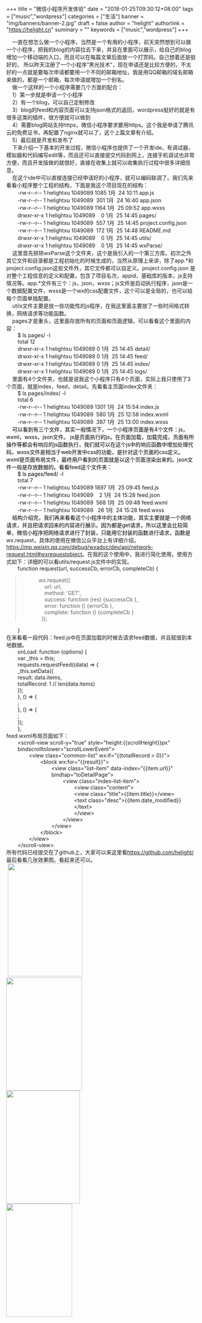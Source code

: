 +++
title = "微信小程序开发体验"
date = "2018-01-25T09:30:12+08:00"
tags = ["music","wordpress"]
categories = ["生活"]
banner = "img/banners/banner-2.jpg"
draft = false
author = "helight"
authorlink = "https://helight.cn"
summary = ""
keywords = ["music","wordpress"]
+++

<div>    一直在想怎么做一个小程序，当然是一个有用的小程序，前天突然想到可以做一个小程序，把我的blog的内容拉去下来，并且在里面可以展示，给自己的blog增加一个移动端的入口，而且可以在每篇文章后面放一个打赏码。自己想着还是挺好的， 所以昨天注册了一个小程序“黑光技术”，现在申请还是比较方便的，不太好的一点就是要每次申请都要用一个不同的邮箱地址，我是用QQ邮箱的域名邮箱来做的，都是一个邮箱，每次申请就增加一个别名。</div>
<div>    做一个这样的一个小程序需要几个方面的配合：</div>
<div>    1）第一步就是申请一个小程序</div>
<div>    2）有一个blog，可以自己定制修改</div>
<div>    3）blog的feed和内容页面可以支持json格式的返回，wordpress挺好的就是有很多这类的插件，很方便就可以做到</div>
<div>    4）需要blog网站支持https，微信小程序要求要用https。这个我是申请了腾讯云的免费证书，再配置了nginx就可以了，这个上篇文章有介绍。</div>
<div>    5）最后就是开发和发布了</div>
<div>    下来介绍一下基本的开发过程，微信小程序也提供了一个开发ide，有调试器，模拟器和代码编写edit等，而且还可以直接提交代码到网上，连接手机调试也非常方便，而且开发版做的就很好，直接在收集上就可以收集执行过程中很多详细信息。</div>
<div>    在这个ide中可以直接连接已经申请好的小程序，就可以编码联调了。我们先来看看小程序整个工程的结构，下面是我这个项目现在的结构：</div>
<div style="padding-left: 30px;">-rw-r--r-- 1 helightxu 1049089 1085 1月  24 10:11 app.js</div>
<div style="padding-left: 30px;">-rw-r--r-- 1 helightxu 1049089  301 1月  24 16:40 app.json</div>
<div style="padding-left: 30px;">-rw-r--r-- 1 helightxu 1049089 1164 1月  25 09:52 app.wxss</div>
<div style="padding-left: 30px;">drwxr-xr-x 1 helightxu 1049089    0 1月  25 14:45 pages/</div>
<div style="padding-left: 30px;">-rw-r--r-- 1 helightxu 1049089  557 1月  25 14:45 project.config.json</div>
<div style="padding-left: 30px;">-rw-r--r-- 1 helightxu 1049089  172 1月  25 14:48 README.md</div>
<div style="padding-left: 30px;">drwxr-xr-x 1 helightxu 1049089    0 1月  25 14:45 utils/</div>
<div style="padding-left: 30px;">drwxr-xr-x 1 helightxu 1049089    0 1月  25 14:45 wxParse/</div>
<div>    这里首先排除wxParse这个文件夹，这个是我引入的一个第三方库。初次之外其它文件和目录都是工程初始化的时候生成的，当然从原理上来讲，除了app.*和project.config.json这些文件外，其它文件都可以自定义。project.config.json 是对整个工程信息的定义和配置，包含了项目名次，appid，基础库的版本，js支持情况等。app.*文件有三个：js，json，wxss；js文件是启动执行程序，json是一个数据配置文件，wxss是一个wx的css配置文件，这个可以是全局的，也可以给每个页面单独配置。</div>
<div>    utils文件主要是放一些功能性的js程序，在我这里面主要放了一些时间格式转换，网络请求等功能函数。</div>
<div>    pages才是重头，这里面存放所有的页面和页面逻辑，可以看看这个里面的内容：</div>
<div style="padding-left: 30px;">$ ls pages/ -l</div>
<div style="padding-left: 30px;">total 12</div>
<div style="padding-left: 30px;">drwxr-xr-x 1 helightxu 1049089 0 1月  25 14:45 detail/</div>
<div style="padding-left: 30px;">drwxr-xr-x 1 helightxu 1049089 0 1月  25 14:45 feed/</div>
<div style="padding-left: 30px;">drwxr-xr-x 1 helightxu 1049089 0 1月  25 14:45 index/</div>
<div style="padding-left: 30px;">drwxr-xr-x 1 helightxu 1049089 0 1月  25 14:45 logs/</div>
<div>    里面有4个文件夹，也就是说我这个小程序只有4个页面，实际上我只使用了3个页面，就是index，feed，detail。先看看主页面index文件夹：</div>
<div style="padding-left: 30px;">$ ls pages/index/ -l</div>
<div style="padding-left: 30px;">total 6</div>
<div style="padding-left: 30px;">-rw-r--r-- 1 helightxu 1049089 1301 1月  24 15:54 index.js</div>
<div style="padding-left: 30px;">-rw-r--r-- 1 helightxu 1049089  580 1月  25 12:58 index.wxml</div>
<div style="padding-left: 30px;">-rw-r--r-- 1 helightxu 1049089  387 1月  25 13:00 index.wxss</div>
<div><span style="color: #010101;">    可以看到有三个文件，其实一般情况下，一个小程序页面是有4个文件：js，wxml，wxss，json文件。 js是页面执行的js，在页面加载，加载完成，页面有所操作等都会有响应的js函数执行，我们就可以在这个js中的响应函数中增加处理代码，wxss文件是相当于web开发中css的功能，是针对这个页面的css定义。wxml是页面布局文件，最终用户看到的页面就是以这个页面渲染出来的。json文件一般是存放数据的。看看feed这个文件夹：</span></div>
<div style="padding-left: 30px;"><span style="color: #010101;">$ ls pages/feed/ -l</span></div>
<div style="padding-left: 30px;">total 7</div>
<div style="padding-left: 30px;">-rw-r--r-- 1 helightxu 1049089 1897 1月  25 09:45 feed.js</div>
<div style="padding-left: 30px;">-rw-r--r-- 1 helightxu 1049089    2 1月  24 15:28 feed.json</div>
<div style="padding-left: 30px;">-rw-r--r-- 1 helightxu 1049089  568 1月  25 09:48 feed.wxml</div>
<div style="padding-left: 30px;">-rw-r--r-- 1 helightxu 1049089   26 1月  24 15:28 feed.wxss</div>
<div><span style="color: #010101;">    结构介绍完，我们再来看看这个小程序中的主体功能，其实主要就是一个网络请求，并且把请求回来的内容进行展示。因为都是get请求，所以这里会比较简单，微信小程序把网络请求进行了封装，只能用它封装的函数进行请求，函数是</span>wx.request，具体的使用在微信公众平台上有详细介绍，<a href="https://mp.weixin.qq.com/debug/wxadoc/dev/api/network-request.html#wxrequestobject">https://mp.weixin.qq.com/debug/wxadoc/dev/api/network-request.html#wxrequestobject</a>。在我的这个使用中，我进行简化使用，使用方式如下：详细的可以看utils/request.js文件中的实现。</div>
<div></div>
<div>
<div style="padding-left: 30px;">function request(url, successCb, errorCb, completeCb) {</div>
</div>
<blockquote style="padding-left: 30px;">
<div style="padding-left: 30px;">wx.request({</div>
<div style="padding-left: 30px;">    url: url,</div>
<div style="padding-left: 30px;">    method: 'GET',</div>
<div style="padding-left: 30px;">    success: function (res) {successCb },</div>
<div style="padding-left: 30px;">    error: function () {errorCb },</div>
<div style="padding-left: 30px;">    complete: function () {completeCb }</div>
<div style="padding-left: 30px;">  });</div></blockquote>
<div style="padding-left: 30px;">}</div>
<div>在来看看一段代码：feed.js中在页面加载的时候去请求feed数据，并且赋值到本地数据。</div>
<div></div>
<div>
<div style="padding-left: 30px;">onLoad: function (options) {</div>
<div style="padding-left: 30px;">var _this = this;</div>
<div style="padding-left: 30px;">requests.requestFeed((data) =&gt; {</div>
<div style="padding-left: 30px;">_this.setData({</div>
<div style="padding-left: 30px;">result: data.items,</div>
<div style="padding-left: 30px;">totalRecord: 1 // len(data.items)</div>
<div style="padding-left: 30px;">});</div>
<div style="padding-left: 30px;">}, () =&gt; {</div>
<div style="padding-left: 30px;">;</div>
<div style="padding-left: 30px;">}, () =&gt; {</div>
<div style="padding-left: 30px;">;</div>
<div style="padding-left: 30px;">});</div>
<div style="padding-left: 30px;">},</div>
feed.wxml布局页面如下：

</div>
<div></div>
<div>
<div style="padding-left: 30px;">&lt;scroll-view scroll-y="true" style="height:{{scrollHeight}}px"</div>
<div style="padding-left: 30px;">bindscrolltolower="scrollLowerEvent"&gt;</div>
<div style="padding-left: 60px;">&lt;view class="common-list" wx:if="{{totalRecord &gt; 0}}"&gt;</div>
<div style="padding-left: 90px;">&lt;block wx:for="{{result}}"&gt;</div>
<div style="padding-left: 120px;">&lt;view class="list-item" data-index="{{item.url}}" bindtap="toDetailPage"&gt;</div>
<div style="padding-left: 150px;">&lt;view class="index-list-item"&gt;</div>
<div style="padding-left: 180px;">&lt;view class="content"&gt;</div>
<div style="padding-left: 180px;">&lt;view class="title"&gt;{{item.title}}&lt;/view&gt;</div>
<div style="padding-left: 180px;">&lt;text class="desc"&gt;{{item.date_modified}}&lt;/text&gt;</div>
<div style="padding-left: 180px;">&lt;/view&gt;</div>
<div style="padding-left: 150px;">&lt;/view&gt;</div>
<div style="padding-left: 120px;">&lt;/view&gt;</div>
<div style="padding-left: 90px;">&lt;/block&gt;</div>
<div style="padding-left: 60px;">&lt;/view&gt;</div>
<div style="padding-left: 30px;">&lt;/scroll-view&gt;</div>
<div>所有代码已经提交在了github上，大家可以来这里看<a href="https://github.com/helight/">https://github.com/helight/</a></div>
最后看看几张效果图。看起来还可以。

</div>
<div> <a href="/zb_users/upload/2018/01/企业微信截图_15168710323928.png"><img class="alignnone size-medium wp-image-995" src="/zb_users/upload/2018/01/企业微信截图_15168710323928-198x300.png" alt="" width="198" height="300" /></a></div>
<div><a href="/zb_users/upload/2018/01/企业微信截图_15168710675337.png"><img class="alignnone size-medium wp-image-997" src="/zb_users/upload/2018/01/企业微信截图_15168710675337-201x300.png" alt="" width="201" height="300" /></a></div>
<div><a href="/zb_users/upload/2018/01/企业微信截图_15168710504855.png"><img class="alignnone size-medium wp-image-996" src="/zb_users/upload/2018/01/企业微信截图_15168710504855-196x300.png" alt="" width="196" height="300" /></a></div>
<div><a href="/zb_users/upload/2018/01/企业微信截图_15168712117997.png"><img class="alignnone size-medium wp-image-998" src="/zb_users/upload/2018/01/企业微信截图_15168712117997-175x300.png" alt="" width="175" height="300" /></a></div>
<div><span style="color: #010101;"> </span></div>
<div></div>
<div></div>
<div></div>
<div></div>